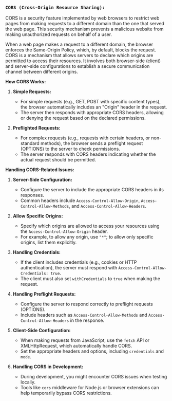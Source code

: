 ### `CORS (Cross-Origin Resource Sharing):`

CORS is a security feature implemented by web browsers to restrict web pages from making requests to a different domain than the one that served the web page. This security mechanism prevents a malicious website from making unauthorized requests on behalf of a user.

When a web page makes a request to a different domain, the browser enforces the Same-Origin Policy, which, by default, blocks the request. CORS is a mechanism that allows servers to declare which origins are permitted to access their resources. It involves both browser-side (client) and server-side configurations to establish a secure communication channel between different origins.

**How CORS Works:**

1. **Simple Requests:**
   - For simple requests (e.g., GET, POST with specific content types), the browser automatically includes an "Origin" header in the request.
   - The server then responds with appropriate CORS headers, allowing or denying the request based on the declared permissions.

2. **Preflighted Requests:**
   - For complex requests (e.g., requests with certain headers, or non-standard methods), the browser sends a preflight request (OPTIONS) to the server to check permissions.
   - The server responds with CORS headers indicating whether the actual request should be permitted.

**Handling CORS-Related Issues:**

1. **Server-Side Configuration:**
   - Configure the server to include the appropriate CORS headers in its responses.
   - Common headers include `Access-Control-Allow-Origin`, `Access-Control-Allow-Methods`, and `Access-Control-Allow-Headers`.

2. **Allow Specific Origins:**
   - Specify which origins are allowed to access your resources using the `Access-Control-Allow-Origin` header.
   - For example, to allow any origin, use `"*"`; to allow only specific origins, list them explicitly.

3. **Handling Credentials:**
   - If the client includes credentials (e.g., cookies or HTTP authentication), the server must respond with `Access-Control-Allow-Credentials: true`.
   - The client must also set `withCredentials` to `true` when making the request.

4. **Handling Preflight Requests:**
   - Configure the server to respond correctly to preflight requests (OPTIONS).
   - Include headers such as `Access-Control-Allow-Methods` and `Access-Control-Allow-Headers` in the response.

5. **Client-Side Configuration:**
   - When making requests from JavaScript, use the `fetch` API or XMLHttpRequest, which automatically handle CORS.
   - Set the appropriate headers and options, including `credentials` and `mode`.

6. **Handling CORS in Development:**
   - During development, you might encounter CORS issues when testing locally.
   - Tools like `cors` middleware for Node.js or browser extensions can help temporarily bypass CORS restrictions.